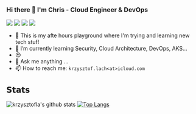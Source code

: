 ### Hi there 👋 I'm Chris - Cloud Engineer & DevOps

[![](https://img.shields.io/badge/-@_vai0-%231DA1F2?style=flat-square&logo=twitter&logoColor=ffffff)](https://twitter.com/_vai0) 
[![](https://img.shields.io/badge/-@krzysztofla-%23181717?style=flat-square&logo=github)](https://github.com/krzysztofla)
[![](https://img.shields.io/badge/-@krzysztofla-%23181717?style=flat-square&logo=stackoverflow)](https://stackoverflow.com/users/7054212/krzysztof-lach)
[![](https://img.shields.io/badge/-Krzysztof%20Lach-blue?style=flat-square&logo=Linkedin&logoColor=white&link=https://www.linkedin.com/in/krzysztof-lach-9b0077112/)](https://www.linkedin.com/in/krzysztof-lach-9b0077112/)

- 🔭 This is my afte hours playground where I'm trying and learning new tech stuf!
- 🌱 I’m currently learning Security, Cloud Architecture, DevOps, AKS...
- 😍 
- 💬 Ask me anything ...
- 📫 How to reach me: ```krzysztof.lach<at>icloud.com```

## 𝗦𝘁𝗮𝘁𝘀
![krzysztofla's github stats](https://github-readme-stats.vercel.app/api?username=krzysztofla&show_icons=true&theme=dracula)
[![Top Langs](https://github-readme-stats.vercel.app/api/top-langs/?username=krzysztofla&layout=compact)](https://github.com/anuraghazra/github-readme-stats)
